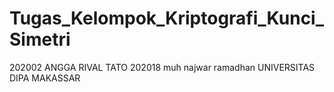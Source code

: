 # Tugas_Kelompok_Kriptografi_Kunci_Simetri
202002 ANGGA RIVAL TATO
202018 muh najwar ramadhan
UNIVERSITAS DIPA MAKASSAR
